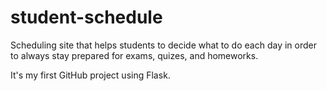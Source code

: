 # student-schedule
Scheduling site that helps students to decide what to do each day in order to always stay prepared for exams, quizes, and homeworks.

It's my first GitHub project using Flask.
